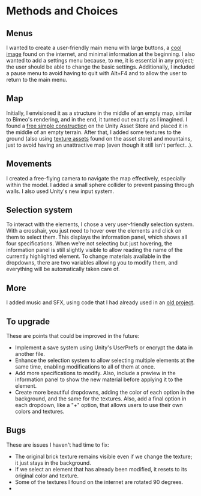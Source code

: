 # Methods and Choices

## Menus
I wanted to create a user-friendly main menu with large buttons, a [cool image](https://fr.freepik.com/photos-gratuite/concept-architecture-copyspace-gauche_2369069.htm#query=reconstruction%20a%20resolution%208k&position=35&from_view=keyword&track=ais_user&uuid=99378784-87cc-48b6-8b22-fe8c988e216a) found on the internet, and minimal information at the beginning. I also wanted to add a settings menu because, to me, it is essential in any project; the user should be able to change the basic settings. Additionally, I included a pause menu to avoid having to quit with Alt+F4 and to allow the user to return to the main menu.

## Map
Initially, I envisioned it as a structure in the middle of an empty map, similar to Bimeo's rendering, and in the end, it turned out exactly as I imagined. I found a [free simple construction](https://assetstore.unity.com/packages/3d/environments/urban/modular-abandoned-slaughterhouse-lite-58082) on the Unity Asset Store and placed it in the middle of an empty terrain. After that, I added some textures to the ground (also using [texture assets](https://assetstore.unity.com/packages/2d/textures-materials/world-materials-free-150182) found on the asset store) and mountains, just to avoid having an unattractive map (even though it still isn't perfect...).

## Movements

I created a free-flying camera to navigate the map effectively, especially within the model. I added a small sphere collider to prevent passing through walls. I also used Unity's new input system.

## Selection system
To interact with the elements, I chose a very user-friendly selection system. With a crosshair, you just need to hover over the elements and click on them to select them. This displays the information panel, which shows all four specifications. When we're not selecting but just hovering, the information panel is still slightly visible to allow reading the name of the currently highlighted element. To change materials available in the dropdowns, there are two variables allowing you to modify them, and everything will be automatically taken care of.

## More
I added music and SFX, using code that I had already used in an [old project](https://github.com/MaxenceGuidezCollege/AEON/).

## To upgrade
These are points that could be improved in the future:
- Implement a save system using Unity's UserPrefs or encrypt the data in another file.
- Enhance the selection system to allow selecting multiple elements at the same time, enabling modifications to all of them at once.
- Add more specifications to modify. Also, include a preview in the information panel to show the new material before applying it to the element.
- Create more beautiful dropdowns, adding the color of each option in the background, and the same for the textures. Also, add a final option in each dropdown, like a "+" option, that allows users to use their own colors and textures.

## Bugs
These are issues I haven't had time to fix:
- The original brick texture remains visible even if we change the texture; it just stays in the background.
- If we select an element that has already been modified, it resets to its original color and texture.
- Some of the textures I found on the internet are rotated 90 degrees.
- 